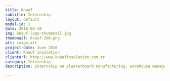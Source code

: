 ```yaml
---
title: Knauf
subtitle: Internship
layout: default
modal-id: 1
date: 2016-06-18
img: knauf-logo-thumbnail.jpg
thumbnail: knauf-200.png
alt: image-alt
project-date: June 2016
client: Knauf Insulation
clienturl: http://www.knaufinsulation.com.tr
category: Internship
description: Internship on plasterboard manufacturing, warehouse management, facility allocation

---
```


